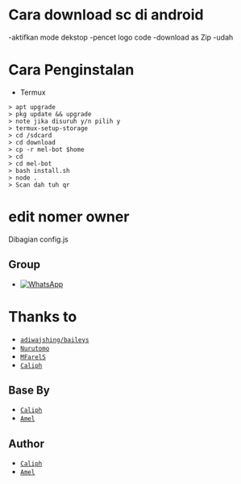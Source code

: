 # Cara download sc di android
-aktifkan mode dekstop
-pencet logo code
-download as Zip
-udah
# Cara Penginstalan

* Termux
```
> apt upgrade 
> pkg update && upgrade
> note jika disuruh y/n pilih y
> termux-setup-storage
> cd /sdcard
> cd download
> cp -r mel-bot $home
> cd
> cd mel-bot
> bash install.sh
> node .
> Scan dah tuh qr 
```
# edit nomer owner
Dibagian config.js
## Group
* <a href="https://clph.pw/gcwa"><img alt="WhatsApp" src="https://img.shields.io/badge/WhatsApp%20Group-25D366?style=for-the-badge&logo=whatsapp&logoColor=white"/></a>

# Thanks to
* [`adiwajshing/baileys`](https://github.com/adiwajshing/baileys)
* [`Nurutomo`](https://github.com/nurutomo)
* [`MFarelS`](https://github.com/mfarels)
* [`Caliph`](https://github.com/caliph91)

## Base By
* [`Caliph`](https://github.com/caliph91/bot-whatsapp)
* [`Amel`](https://github.com/xmell91/mel-bot)

## Author 
* [`Caliph`](https://github.com/caliph91)
* [`Amel`](https://github.com/xmell91)
